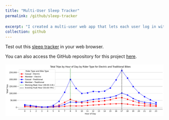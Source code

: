 ```yaml
---
title: "Multi-User Sleep Tracker"
permalink: /github/sleep-tracker

excerpt: "I created a multi-user web app that lets each user log in with a unique username and record their sleep sessions. All entries—start and end times, duration, and comments—are automatically saved in the browser’s Local Storage under that username. The app also generates a daily total sleep chart using Chart.js, providing an at-a-glance visualization of sleep patterns. Users can edit or delete existing records and export or import their data as JSON files, making it easy to back up or transfer. This simple, self-contained tool helps maintain ongoing sleep logs without needing a server or database."
collection: github
---
```


Test out this [sleep tracker](https://natdave.github.io/sleep-tracker) in your web browser.

You can also access the GitHub repository for this project [here](https://github.com/NatDave/blue-bikes/).<br/><br/><img src='/images/blue_bike.png'>
